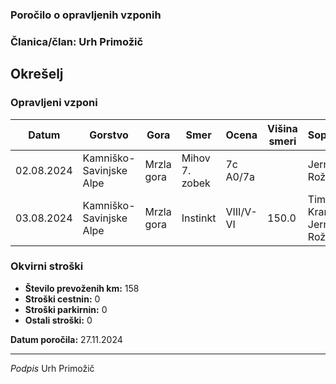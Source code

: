 ### Poročilo o opravljenih vzponih
### Članica/član: Urh Primožič
## Okrešelj

### Opravljeni vzponi 
| Datum | Gorstvo | Gora | Smer | Ocena | Višina smeri | Soplezalec | Opremljenost | Opombe|
|---------|---------|---------|---------|---------|---------|---------|---------|---------|
02.08.2024|Kamniško-Savinjske Alpe|Mrzla gora|Mihov 7. zobek|7c A0/7a||Jernej Rožanski||
03.08.2024|Kamniško-Savinjske Alpe|Mrzla gora|Instinkt|VIII/V-VI|150.0|Tim Krampl, Jernej Rožanski||


### Okvirni stroški
- **Število prevoženih km:** 158
- **Stroški cestnin:** 0
- **Stroški parkirnin:** 0
- **Ostali stroški:** 0

**Datum poročila:** 27.11.2024

___________
*Podpis*
Urh Primožič 